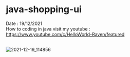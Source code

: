 # java-shopping-ui
Date : 19/12/2021<br/>
How to coding in java
visit my youtube : https://www.youtube.com/c/HelloWorld-Raven/featured
<br/><br/>

![2021-12-19_114856](https://user-images.githubusercontent.com/58245926/146666994-a6ce655a-94fb-4b70-996d-c3188f0e745d.png)
